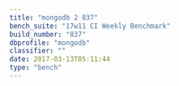 ```yaml
---
title: "mongodb 2 837"
bench_suite: "17w11 CI Weekly Benchmark"
build_number: "837"
dbprofile: "mongodb"
classifier: ""
date: 2017-03-13T05:11:44
type: "bench"
---
```

